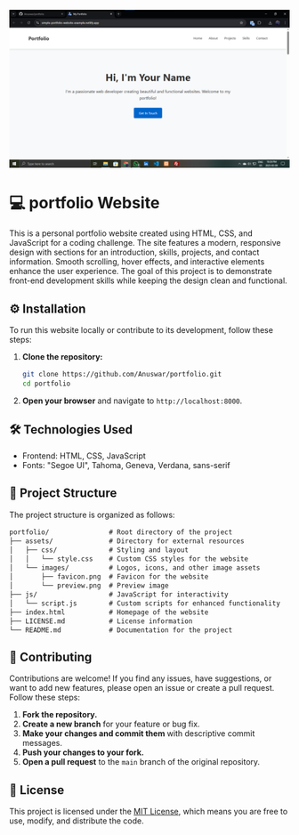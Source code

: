 ![niramaya-college Website Preview](https://raw.githubusercontent.com/Anuswar/portfolio/main/assets/images/preview.png)

# 💻 portfolio Website

This is a personal portfolio website created using HTML, CSS, and JavaScript for a coding challenge. The site features a modern, responsive design with sections for an introduction, skills, projects, and contact information. Smooth scrolling, hover effects, and interactive elements enhance the user experience. The goal of this project is to demonstrate front-end development skills while keeping the design clean and functional.

## ⚙️ Installation

To run this website locally or contribute to its development, follow these steps:

1. **Clone the repository:**
    ```bash
    git clone https://github.com/Anuswar/portfolio.git
    cd portfolio
    ```

2. **Open your browser** and navigate to `http://localhost:8000`.

## 🛠️ Technologies Used

- Frontend: HTML, CSS, JavaScript
- Fonts: "Segoe UI", Tahoma, Geneva, Verdana, sans-serif


## 📂 Project Structure

The project structure is organized as follows:

```
portfolio/               # Root directory of the project
├── assets/              # Directory for external resources
│   ├── css/             # Styling and layout
│   │   └── style.css    # Custom CSS styles for the website
│   └── images/          # Logos, icons, and other image assets
│       ├── favicon.png  # Favicon for the website
│       └── preview.png  # Preview image
├── js/                  # JavaScript for interactivity
│   └── script.js        # Custom scripts for enhanced functionality
├── index.html           # Homepage of the website
├── LICENSE.md           # License information
└── README.md            # Documentation for the project
```

## 🤝 Contributing

Contributions are welcome! If you find any issues, have suggestions, or want to add new features, please open an issue or create a pull request. Follow these steps:

1. **Fork the repository.**
2. **Create a new branch** for your feature or bug fix.
3. **Make your changes and commit them** with descriptive commit messages.
4. **Push your changes to your fork.**
5. **Open a pull request** to the `main` branch of the original repository.

## 📄 License

This project is licensed under the [MIT License](LICENSE.md), which means you are free to use, modify, and distribute the code.
